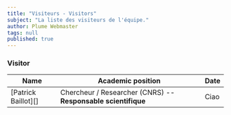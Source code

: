```yaml
---
title: "Visiteurs - Visitors"
subject: "La liste des visiteurs de l'équipe."
author: Plume Webmaster
tags: null
published: true
---
```


### Visitor


Name | Academic position | Date
---- | ----------------- | ----
[Patrick Baillot][]    | Chercheur / Researcher (CNRS) -- **Responsable scientifique** | Ciao
